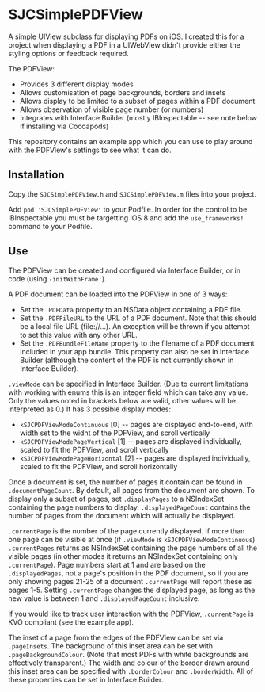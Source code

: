 # SJCSimplePDFView
A simple UIView subclass for displaying PDFs on iOS. I created this for a project when displaying a PDF in a UIWebView didn't provide either the styling options or feedback required.

The PDFView:

* Provides 3 different display modes
* Allows customisation of page backgrounds, borders and insets
* Allows display to be limited to a subset of pages within a PDF document
* Allows observation of visible page number (or numbers)
* Integrates with Interface Builder (mostly IBInspectable -- see note below if installing via Cocoapods)

This repository contains an example app which you can use to play around with the PDFView's settings to see what it can do.

Installation
------------

Copy the `SJCSimplePDFView.h` and `SJCSimplePDFView.m` files into your project.

Add `pod 'SJCSimplePDFView'` to your Podfile. In order for the control to be IBInspectable you must be targetting iOS 8 and add the `use_frameworks!` command to your Podfile.

Use
---

The PDFView can be created and configured via Interface Builder, or in code (using `-initWithFrame:`).

A PDF document can be loaded into the PDFView in one of 3 ways:

* Set the `.PDFData` property to an NSData object containing a PDF file.
* Set the `.PDFFileURL` to the URL of a PDF document. Note that this should be a local file URL (file://...). An exception will be thrown if you attempt to set this value with any other URL.
* Set the `.PDFBundleFileName` property to the filename of a PDF document included in your app bundle. This property can also be set in Interface Builder (although the content of the PDF is not currently shown in Interface Builder).

`.viewMode` can be specified in Interface Builder. (Due to current limitations with working with enums this is an integer field which can take any value. Only the values noted in brackets below are valid, other values will be interpreted as 0.) It has 3 possible display modes:
* `kSJCPDFViewModeContinuous` [0] -- pages are displayed end-to-end, with width set to the widht of the PDFView, and scroll vertically
* `kSJCPDFViewModePageVertical` [1] -- pages are displayed individually, scaled to fit the PDFView, and scroll vertically
* `kSJCPDFViewModePageHorizontal` [2] -- pages are displayed individually, scaled to fit the PDFView, and scroll horizontally

Once a document is set, the number of pages it contain can be found in `.documentPageCount`. By default, all pages from the document are shown. To display only a subset of pages, set `.displayPages` to a NSIndexSet containing the page numbers to display. `.displayedPageCount` contains the number of pages from the document which will actually be displayed.

`.currentPage` is the number of the page currently displayed. If more than one page can be visible at once (if `.viewMode` is `kSJCPDFViewModeContinuous`) `.currentPages` returns as NSIndexSet containing the page numbers of all the visible pages (in other modes it returns an NSIndexSet containing only `.currentPage`). Page numbers start at 1 and are based on the `.displayedPages`, not a page's position in the PDF document, so if you are only showing pages 21-25 of a document `.currentPage` will report these as pages 1-5. Setting `.currentPage` changes the displayed page, as long as the new value is between 1 and `.displayedPageCount` inclusive.

If you would like to track user interaction with the PDFView, `.currentPage` is KVO compliant (see the example app).

The inset of a page from the edges of the PDFView can be set via `.pageInsets`. The background of this inset area can be set with `.pageBackgroundColour`. (Note that most PDFs with white backgrounds are effectively transparent.) The width and colour of the border drawn around this inset area can be specified with `.borderColour` and `.borderWidth`. All of these properties can be set in Interface Builder.
